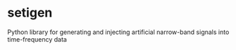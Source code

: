 # setigen
Python library for generating and injecting artificial narrow-band signals into time-frequency data
